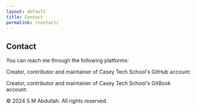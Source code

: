 ```yaml
---
layout: default
title: Contact
permalink: /contact/
---
```


<div class="contact-container">
    <h2>Contact</h2>
    <p>You can reach me through the following platforms:</p>
    <span class="contact-icon">
        <a href="http://au.linkedin.com/in/smabdullah" target="_blank" rel="noopener noreferrer">
            <i class="fa fa-linkedin fa-4x" aria-hidden="true"></i>
        </a>
    </span>
    <span class="contact-icon">
        <a href="mailto:sm.abdullah@chisholm.edu.au" target="_blank" rel="noopener noreferrer">
            <i class="fa fa-envelope-o fa-4x" aria-hidden="true"></i>
        </a>
    </span>
    <span class="contact-icon">
        <a href="mailto:sma.csedu@gmail.com" target="_blank" rel="noopener noreferrer">
            <i class="fa fa-envelope fa-4x" aria-hidden="true"></i>
        </a>
    </span>
    <span class="contact-icon">
        <a href="https://github.com/smabdullah" target="_blank" rel="noopener noreferrer">
            <i class="fa fa-github-square fa-4x" aria-hidden="true"></i>
        </a>
    </span>
    <div>
        <span>
            <p>Creator, contributor and maintainer of Casey Tech School's GitHub account:
                <a href="https://github.com/abdullah-cts" target="_blank" rel="noopener noreferrer">
                    <i class="fa fa-github fa-2x" aria-hidden="true"></i>
                </a></p>
        </span>
    </div>
    <div>
        <span>
            <p>Creator, contributor and maintainer of Casey Tech School's GitBook account:
                <a href="https://caseytechschool.gitbook.io/welcome" target="_blank" rel="noopener noreferrer">
                    <i class="fa fa-book fa-2x" aria-hidden="true"></i>
                </a></p>
        </span>
    </div>
</div>
<footer>
    <div class="container">
        <p>&copy; 2024 S M Abdullah. All rights reserved.</p>
    </div>
</footer>

